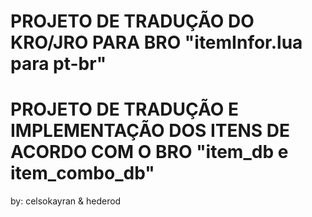 # PROJETO DE TRADUÇÃO DO KRO/JRO PARA BRO "itemInfor.lua para pt-br" 
# PROJETO DE TRADUÇÃO E IMPLEMENTAÇÃO DOS ITENS DE ACORDO COM O BRO "item_db e item_combo_db"

by: celsokayran & hederod
